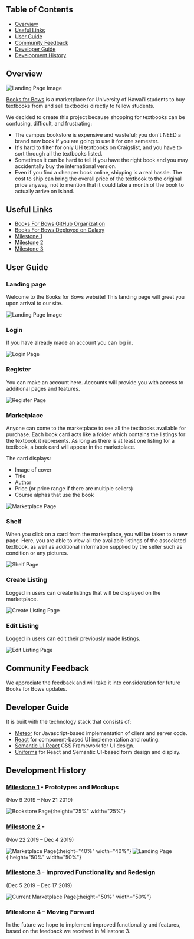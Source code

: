 ## Table of Contents

* [Overview](#overview)
* [Useful Links](#useful-links)
* [User Guide](#user-guide)
* [Community Feedback](#community-feedback)
* [Developer Guide](#developer-guide)
* [Development History](#development-history)

## Overview

![Landing Page Image](assets/images/Landing_Favicon.png "Landing Page")

[Books for Bows](https://github.com/books-for-bows) is a marketplace for University of Hawai’i students to buy textbooks from and sell textbooks directly to fellow students. 

We decided to create this project because shopping for textbooks can be confusing, difficult, and frustrating:
* The campus bookstore is expensive and wasteful; you don't NEED a brand new book if you are going to use it for one semester. 
* It's hard to filter for only UH textbooks on Craigslist, and you have to sort through all the textbooks listed.
* Sometimes it can be hard to tell if you have the right book and you may accidentally buy the international version. 
* Even if you find a cheaper book online, shipping is a real hassle. The cost to ship can bring the overall price of the textbook to the original price anyway, not to mention that it could take a month of the book to actually arrive on island. 

## Useful Links

* [Books For Bows GitHub Organization](https://github.com/books-for-bows)
* [Books For Bows Deployed on Galaxy](http://books-for-bows.meteorapp.com/#/)
* [Milestone 1](https://github.com/books-for-bows/books-for-bows/projects/2)
* [Milestone 2](https://github.com/books-for-bows/books-for-bows/projects/3)
* [Milestone 3](https://github.com/books-for-bows/books-for-bows/projects/4)

## User Guide

### Landing page

Welcome to the Books for Bows website! This landing page will greet you upon arrival to our site.

![Landing Page Image](assets/images/Landing.png "Landing Page")

### Login

If you have already made an account you can log in.

![Login Page](assets/images/prototypes/login-mockup.png "Login Page")

### Register

You can make an account here. Accounts will provide you with access to additional pages and features. 

![Register Page](assets/images/prototypes/register-mockup.png "Register Page")

### Marketplace

Anyone can come to the marketplace to see all the textbooks available for purchase. Each book card acts like a folder which contains the listings for the textbook it represents. As long as there is at least one listing for a textbook, a book card will appear in the marketplace. 

The card displays:
* Image of cover
* Title
* Author
* Price (or price range if there are multiple sellers)
* Course alphas that use the book

![Marketplace Page](assets/images/Marketplace.png "Marketplace Page")

### Shelf

When you click on a card from the marketplace, you will be taken to a new page. Here, you are able to view all the available listings of the associated textbook, as well as additional information supplied by the seller such as condition or any pictures.

![Shelf Page](assets/images/ShelfPage.png "Shelf Page")

### Create Listing

Logged in users can create listings that will be displayed on the marketplace.

![Create Listing Page](assets/images/AddListing.png "Create Listing Page")

### Edit Listing

Logged in users can edit their previously made listings. 

![Edit Listing Page](assets/images/EditListing.png "Edit Listing Page")

## Community Feedback 
We appreciate the feedback and will take it into consideration for future Books for Bows updates. 

## Developer Guide 

It is built with the technology stack that consists of:

* [Meteor](https://www.meteor.com/) for Javascript-based implementation of client and server code.
* [React](https://reactjs.org/) for component-based UI implementation and routing.
* [Semantic UI React](https://react.semantic-ui.com/) CSS Framework for UI design.
* [Uniforms](https://uniforms.tools/) for React and Semantic UI-based form design and display.


## Development History 
### [Milestone 1](https://github.com/books-for-bows/books-for-bows/projects/2) - Prototypes and Mockups 
(Nov 9 2019 – Nov 21 2019) 

![Bookstore Page](assets/images/prototypes/Bookstore.png "Bookstore Page"){:height="25%" width="25%"}

### [Milestone 2](https://github.com/books-for-bows/books-for-bows/projects/3) - 
(Nov 22 2019 – Dec 4 2019) 

![Marketplace Page](assets/images/mockups/marketplace-mockup.png "Marketplace Page"){:height="40%" width="40%"}
![Landing Page](assets/images/mockups/landing.png "Landing Page"){:height="50%" width="50%"}

### [Milestone 3](https://github.com/books-for-bows/books-for-bows/projects/4) - Improved Functionality and Redesign
(Dec 5 2019 – Dec 17 2019) 

![Current Marketplace Page](assets/images/Marketplace.png "Current Page"){:height="50%" width="50%"}

### Milestone 4 – Moving Forward 
In the future we hope to implement improved functionality and features, based on the feedback we received in Milestone 3. 

